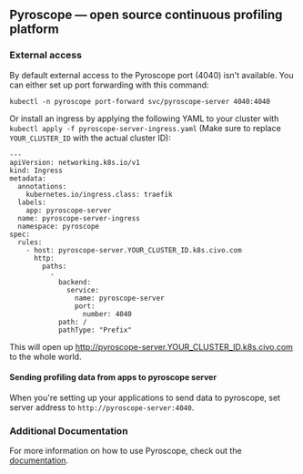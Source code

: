 ## Pyroscope — open source continuous profiling platform

### External access

By default external access to the Pyroscope port (4040) isn't available. You can either set up port forwarding with this command:
```
kubectl -n pyroscope port-forward svc/pyroscope-server 4040:4040
```

Or install an ingress by applying the following YAML to your cluster with `kubectl apply -f pyroscope-server-ingress.yaml` (Make sure to replace `YOUR_CLUSTER_ID` with the actual cluster ID):

```
---
apiVersion: networking.k8s.io/v1
kind: Ingress
metadata:
  annotations:
    kubernetes.io/ingress.class: traefik
  labels:
    app: pyroscope-server
  name: pyroscope-server-ingress
  namespace: pyroscope
spec:
  rules:
    - host: pyroscope-server.YOUR_CLUSTER_ID.k8s.civo.com
      http:
        paths:
          -
            backend:
              service:
                name: pyroscope-server
                port:
                  number: 4040
            path: /
            pathType: "Prefix"
```

This will open up http://pyroscope-server.YOUR_CLUSTER_ID.k8s.civo.com to the whole world.

#### Sending profiling data from apps to pyroscope server

When you're setting up your applications to send data to pyroscope, set server address to `http://pyroscope-server:4040`.

### Additional Documentation

For more information on how to use Pyroscope, check out the [documentation](https://pyroscope.io/docs/).
